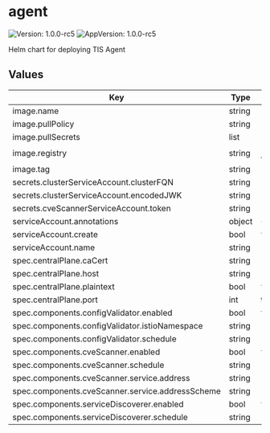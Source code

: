 # agent

![Version: 1.0.0-rc5](https://img.shields.io/badge/Version-1.0.0--rc5-informational?style=flat-square) ![AppVersion: 1.0.0-rc5](https://img.shields.io/badge/AppVersion-1.0.0--rc5-informational?style=flat-square)

Helm chart for deploying TIS Agent

## Values

| Key | Type | Default | Description |
|-----|------|---------|-------------|
| image.name | string | `"agent"` |  |
| image.pullPolicy | string | `"IfNotPresent"` |  |
| image.pullSecrets | list | `[]` |  |
| image.registry | string | `"addon-containers.istio.tetratelabs.com"` |  |
| image.tag | string | `"1.0.0-rc5"` |  |
| secrets.clusterServiceAccount.clusterFQN | string | `""` |  |
| secrets.clusterServiceAccount.encodedJWK | string | `""` |  |
| secrets.cveScannerServiceAccount.token | string | `""` |  |
| serviceAccount.annotations | object | `{}` |  |
| serviceAccount.create | bool | `true` |  |
| serviceAccount.name | string | `""` |  |
| spec.centralPlane.caCert | string | `""` |  |
| spec.centralPlane.host | string | `"central"` |  |
| spec.centralPlane.plaintext | bool | `true` |  |
| spec.centralPlane.port | int | `9080` |  |
| spec.components.configValidator.enabled | bool | `true` |  |
| spec.components.configValidator.istioNamespace | string | `"istio-system"` |  |
| spec.components.configValidator.schedule | string | `"@midnight"` |  |
| spec.components.cveScanner.enabled | bool | `true` |  |
| spec.components.cveScanner.schedule | string | `"@midnight"` |  |
| spec.components.cveScanner.service.address | string | `"tis.tetrate.io:443/api"` |  |
| spec.components.cveScanner.service.addressScheme | string | `"https"` |  |
| spec.components.serviceDiscoverer.enabled | bool | `true` |  |
| spec.components.serviceDiscoverer.schedule | string | `"@every 10s"` |  |

